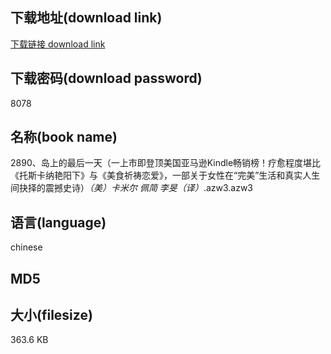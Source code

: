 ## 下载地址(download link)
[下载链接 download link](https://voluble-croquembouche-d321dc.netlify.app/?s=2890%E3%80%81%E5%B2%9B%E4%B8%8A%E7%9A%84%E6%9C%80%E5%90%8E%E4%B8%80%E5%A4%A9%EF%BC%88%E4%B8%80%E4%B8%8A%E5%B8%82%E5%8D%B3%E7%99%BB%E9%A1%B6%E7%BE%8E%E5%9B%BD%E4%BA%9A%E9%A9%AC%E9%80%8AKindle%E7%95%85%E9%94%80%E6%A6%9C%EF%BC%81%E7%96%97%E6%84%88%E7%A8%8B%E5%BA%A6%E5%A0%AA%E6%AF%94%E3%80%8A%E6%89%98%E6%96%AF%E5%8D%A1%E7%BA%B3%E8%89%B3%E9%98%B3%E4%B8%8B%E3%80%8B%E4%B8%8E%E3%80%8A%E7%BE%8E%E9%A3%9F%E7%A5%88%E7%A5%B7%E6%81%8B%E7%88%B1%E3%80%8B%EF%BC%8C%E4%B8%80%E9%83%A8%E5%85%B3%E4%BA%8E%E5%A5%B3%E6%80%A7%E5%9C%A8%E2%80%9C%E5%AE%8C%E7%BE%8E%E2%80%9D%E7%94%9F%E6%B4%BB%E5%92%8C%E7%9C%9F%E5%AE%9E%E4%BA%BA%E7%94%9F%E9%97%B4%E6%8A%89%E6%8B%A9%E7%9A%84%E9%9C%87%E6%92%BC%E5%8F%B2%E8%AF%97%EF%BC%89_%EF%BC%88%E7%BE%8E%EF%BC%89%E5%8D%A1%E7%B1%B3%E5%B0%94+%E4%BD%A9%E7%AE%80+%E6%9D%8E%E6%97%BB%EF%BC%88%E8%AF%91%EF%BC%89_.azw3)

## 下载密码(download password)
8078

## 名称(book name)
2890、岛上的最后一天（一上市即登顶美国亚马逊Kindle畅销榜！疗愈程度堪比《托斯卡纳艳阳下》与《美食祈祷恋爱》，一部关于女性在“完美”生活和真实人生间抉择的震撼史诗）_（美）卡米尔 佩简 李旻（译）_.azw3.azw3

## 语言(language)
chinese

## MD5


## 大小(filesize)
363.6 KB
